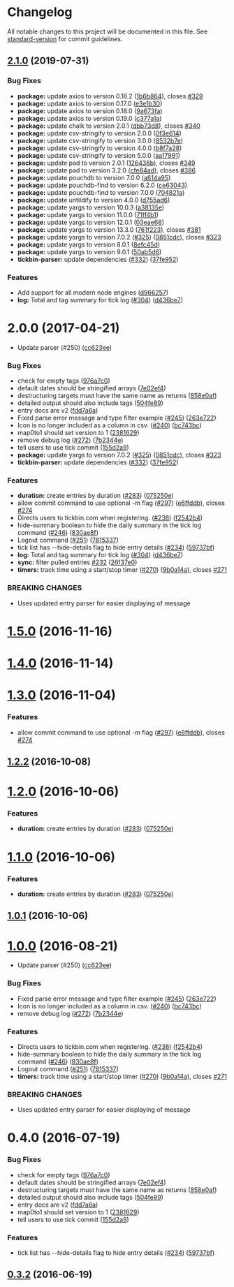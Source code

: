 # Changelog

All notable changes to this project will be documented in this file. See [standard-version](https://github.com/conventional-changelog/standard-version) for commit guidelines.

## [2.1.0](https://github.com/tickbin/tickbin/compare/v1.3.0...v2.1.0) (2019-07-31)


### Bug Fixes

* **package:** update axios to version 0.16.2 ([1b6b864](https://github.com/tickbin/tickbin/commit/1b6b864)), closes [#329](https://github.com/tickbin/tickbin/issues/329)
* **package:** update axios to version 0.17.0 ([e3e1b30](https://github.com/tickbin/tickbin/commit/e3e1b30))
* **package:** update axios to version 0.18.0 ([9a673fa](https://github.com/tickbin/tickbin/commit/9a673fa))
* **package:** update axios to version 0.19.0 ([c377a1a](https://github.com/tickbin/tickbin/commit/c377a1a))
* **package:** update chalk to version 2.0.1 ([dbb73d8](https://github.com/tickbin/tickbin/commit/dbb73d8)), closes [#340](https://github.com/tickbin/tickbin/issues/340)
* **package:** update csv-stringify to version 2.0.0 ([0f3e614](https://github.com/tickbin/tickbin/commit/0f3e614))
* **package:** update csv-stringify to version 3.0.0 ([8532b7e](https://github.com/tickbin/tickbin/commit/8532b7e))
* **package:** update csv-stringify to version 4.0.0 ([b8f7a28](https://github.com/tickbin/tickbin/commit/b8f7a28))
* **package:** update csv-stringify to version 5.0.0 ([aa17991](https://github.com/tickbin/tickbin/commit/aa17991))
* **package:** update pad to version 2.0.1 ([126436b](https://github.com/tickbin/tickbin/commit/126436b)), closes [#349](https://github.com/tickbin/tickbin/issues/349)
* **package:** update pad to version 3.2.0 ([cfe84ad](https://github.com/tickbin/tickbin/commit/cfe84ad)), closes [#386](https://github.com/tickbin/tickbin/issues/386)
* **package:** update pouchdb to version 7.0.0 ([a614a95](https://github.com/tickbin/tickbin/commit/a614a95))
* **package:** update pouchdb-find to version 6.2.0 ([ce63043](https://github.com/tickbin/tickbin/commit/ce63043))
* **package:** update pouchdb-find to version 7.0.0 ([704821a](https://github.com/tickbin/tickbin/commit/704821a))
* **package:** update untildify to version 4.0.0 ([d755ad6](https://github.com/tickbin/tickbin/commit/d755ad6))
* **package:** update yargs to version 10.0.3 ([a38135e](https://github.com/tickbin/tickbin/commit/a38135e))
* **package:** update yargs to version 11.0.0 ([71ff4b1](https://github.com/tickbin/tickbin/commit/71ff4b1))
* **package:** update yargs to version 12.0.1 ([03eae68](https://github.com/tickbin/tickbin/commit/03eae68))
* **package:** update yargs to version 13.3.0 ([761f223](https://github.com/tickbin/tickbin/commit/761f223)), closes [#381](https://github.com/tickbin/tickbin/issues/381)
* **package:** update yargs to version 7.0.2 ([#325](https://github.com/tickbin/tickbin/issues/325)) ([0851cdc](https://github.com/tickbin/tickbin/commit/0851cdc)), closes [#323](https://github.com/tickbin/tickbin/issues/323)
* **package:** update yargs to version 8.0.1 ([8efc45d](https://github.com/tickbin/tickbin/commit/8efc45d))
* **package:** update yargs to version 9.0.1 ([50ab5d6](https://github.com/tickbin/tickbin/commit/50ab5d6))
* **tickbin-parser:** update dependencies ([#332](https://github.com/tickbin/tickbin/issues/332)) ([37fe952](https://github.com/tickbin/tickbin/commit/37fe952))


### Features

* Add support for all modern node engines ([d966257](https://github.com/tickbin/tickbin/commit/d966257))
* **log:** Total and tag summary for tick log ([#304](https://github.com/tickbin/tickbin/issues/304)) ([d436be7](https://github.com/tickbin/tickbin/commit/d436be7))

<a name="2.0.0"></a>
# 2.0.0 (2017-04-21)


* Update parser (#250) ([cc623ee](https://github.com/tickbin/tickbin/commit/cc623ee))


### Bug Fixes

* check for empty tags ([976a7c0](https://github.com/tickbin/tickbin/commit/976a7c0))
* default dates should be stringified arrays ([7e02ef4](https://github.com/tickbin/tickbin/commit/7e02ef4))
* destructuring targets must have the same name as returns ([858e0af](https://github.com/tickbin/tickbin/commit/858e0af))
* detailed output should also include tags ([504fe89](https://github.com/tickbin/tickbin/commit/504fe89))
* entry docs are v2 ([fdd7a6a](https://github.com/tickbin/tickbin/commit/fdd7a6a))
* Fixed parse error message and type filter example ([#245](https://github.com/tickbin/tickbin/issues/245)) ([263e722](https://github.com/tickbin/tickbin/commit/263e722))
* Icon is no longer included as a column in csv. ([#240](https://github.com/tickbin/tickbin/issues/240)) ([bc743bc](https://github.com/tickbin/tickbin/commit/bc743bc))
* map0to1 should set version to 1 ([2381629](https://github.com/tickbin/tickbin/commit/2381629))
* remove debug log ([#272](https://github.com/tickbin/tickbin/issues/272)) ([7b2344e](https://github.com/tickbin/tickbin/commit/7b2344e))
* tell users to use tick commit ([155d2a9](https://github.com/tickbin/tickbin/commit/155d2a9))
* **package:** update yargs to version 7.0.2 ([#325](https://github.com/tickbin/tickbin/issues/325)) ([0851cdc](https://github.com/tickbin/tickbin/commit/0851cdc)), closes [#323](https://github.com/tickbin/tickbin/issues/323)
* **tickbin-parser:** update dependencies ([#332](https://github.com/tickbin/tickbin/issues/332)) ([37fe952](https://github.com/tickbin/tickbin/commit/37fe952))


### Features

* **duration:** create entries by duration ([#283](https://github.com/tickbin/tickbin/issues/283)) ([075250e](https://github.com/tickbin/tickbin/commit/075250e))
* allow commit command to use optional -m flag ([#297](https://github.com/tickbin/tickbin/issues/297)) ([e6ffddb](https://github.com/tickbin/tickbin/commit/e6ffddb)), closes [#274](https://github.com/tickbin/tickbin/issues/274)
* Directs users to tickbin.com when registering. ([#238](https://github.com/tickbin/tickbin/issues/238)) ([f2542b4](https://github.com/tickbin/tickbin/commit/f2542b4))
* hide-summary boolean to hide the daily summary in the tick log command ([#246](https://github.com/tickbin/tickbin/issues/246)) ([830ae8f](https://github.com/tickbin/tickbin/commit/830ae8f))
* Logout command  ([#251](https://github.com/tickbin/tickbin/issues/251)) ([7815337](https://github.com/tickbin/tickbin/commit/7815337))
* tick list has --hide-details flag to hide entry details ([#234](https://github.com/tickbin/tickbin/issues/234)) ([59737bf](https://github.com/tickbin/tickbin/commit/59737bf))
* **log:** Total and tag summary for tick log ([#304](https://github.com/tickbin/tickbin/issues/304)) ([d436be7](https://github.com/tickbin/tickbin/commit/d436be7))
* **sync:** filter pulled entries [#232](https://github.com/tickbin/tickbin/issues/232) ([26f37e0](https://github.com/tickbin/tickbin/commit/26f37e0))
* **timers:** track time using a start/stop timer ([#270](https://github.com/tickbin/tickbin/issues/270)) ([9b0a14a](https://github.com/tickbin/tickbin/commit/9b0a14a)), closes [#271](https://github.com/tickbin/tickbin/issues/271)


### BREAKING CHANGES

* Uses updated entry parser for easier displaying of message



<a name="1.5.0"></a>
# [1.5.0](https://github.com/tickbin/tickbin/compare/v1.3.0...v1.5.0) (2016-11-16)



<a name="1.4.0"></a>
# [1.4.0](https://github.com/tickbin/tickbin/compare/v1.3.0...v1.4.0) (2016-11-14)



<a name="1.3.0"></a>
# [1.3.0](https://github.com/tickbin/tickbin/compare/v1.2.2...v1.3.0) (2016-11-04)


### Features

* allow commit command to use optional -m flag ([#297](https://github.com/tickbin/tickbin/issues/297)) ([e6ffddb](https://github.com/tickbin/tickbin/commit/e6ffddb)), closes [#274](https://github.com/tickbin/tickbin/issues/274)



<a name="1.2.2"></a>
## [1.2.2](https://github.com/tickbin/tickbin/compare/v1.2.0...v1.2.2) (2016-10-08)



<a name="1.2.0"></a>
# [1.2.0](https://github.com/tickbin/tickbin/compare/v1.0.1...v1.2.0) (2016-10-06)


### Features

* **duration:** create entries by duration ([#283](https://github.com/tickbin/tickbin/issues/283)) ([075250e](https://github.com/tickbin/tickbin/commit/075250e))



<a name="1.1.0"></a>
# [1.1.0](https://github.com/tickbin/tickbin/compare/v1.0.1...v1.1.0) (2016-10-06)


### Features

* **duration:** create entries by duration ([#283](https://github.com/tickbin/tickbin/issues/283)) ([075250e](https://github.com/tickbin/tickbin/commit/075250e))



<a name="1.0.1"></a>
## [1.0.1](https://github.com/tickbin/tickbin/compare/v1.0.0...v1.0.1) (2016-10-06)



<a name="1.0.0"></a>
# [1.0.0](https://github.com/tickbin/tickbin/compare/v0.4.0...v1.0.0) (2016-08-21)


* Update parser (#250) ([cc623ee](https://github.com/tickbin/tickbin/commit/cc623ee))


### Bug Fixes

* Fixed parse error message and type filter example ([#245](https://github.com/tickbin/tickbin/issues/245)) ([263e722](https://github.com/tickbin/tickbin/commit/263e722))
* Icon is no longer included as a column in csv. ([#240](https://github.com/tickbin/tickbin/issues/240)) ([bc743bc](https://github.com/tickbin/tickbin/commit/bc743bc))
* remove debug log ([#272](https://github.com/tickbin/tickbin/issues/272)) ([7b2344e](https://github.com/tickbin/tickbin/commit/7b2344e))


### Features

* Directs users to tickbin.com when registering. ([#238](https://github.com/tickbin/tickbin/issues/238)) ([f2542b4](https://github.com/tickbin/tickbin/commit/f2542b4))
* hide-summary boolean to hide the daily summary in the tick log command ([#246](https://github.com/tickbin/tickbin/issues/246)) ([830ae8f](https://github.com/tickbin/tickbin/commit/830ae8f))
* Logout command  ([#251](https://github.com/tickbin/tickbin/issues/251)) ([7815337](https://github.com/tickbin/tickbin/commit/7815337))
* **timers:** track time using a start/stop timer ([#270](https://github.com/tickbin/tickbin/issues/270)) ([9b0a14a](https://github.com/tickbin/tickbin/commit/9b0a14a)), closes [#271](https://github.com/tickbin/tickbin/issues/271)


### BREAKING CHANGES

* Uses updated entry parser for easier displaying of message



<a name="0.4.0"></a>
# 0.4.0 (2016-07-19)


### Bug Fixes

* check for empty tags ([976a7c0](https://github.com/tickbin/tickbin/commit/976a7c0))
* default dates should be stringified arrays ([7e02ef4](https://github.com/tickbin/tickbin/commit/7e02ef4))
* destructuring targets must have the same name as returns ([858e0af](https://github.com/tickbin/tickbin/commit/858e0af))
* detailed output should also include tags ([504fe89](https://github.com/tickbin/tickbin/commit/504fe89))
* entry docs are v2 ([fdd7a6a](https://github.com/tickbin/tickbin/commit/fdd7a6a))
* map0to1 should set version to 1 ([2381629](https://github.com/tickbin/tickbin/commit/2381629))
* tell users to use tick commit ([155d2a9](https://github.com/tickbin/tickbin/commit/155d2a9))


### Features

* tick list has --hide-details flag to hide entry details ([#234](https://github.com/tickbin/tickbin/issues/234)) ([59737bf](https://github.com/tickbin/tickbin/commit/59737bf))



<a name="0.3.2"></a>
## [0.3.2](https://github.com/tickbin/tickbin/compare/v0.3.1...v0.3.2) (2016-06-19)
